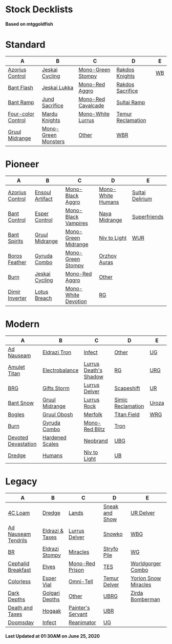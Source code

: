 # Stock Decklists
#### Based on mtggoldfish


# Standard

|                                   A                                    |                                    B                                     |                                   C                                    |                                  D                                   |                   E                    |
|------------------------------------------------------------------------|--------------------------------------------------------------------------|------------------------------------------------------------------------|----------------------------------------------------------------------|----------------------------------------|
|[Azorius Control](./mtggoldfish/Standard/decks/Azorius_Control.md)      |[Jeskai Cycling](./mtggoldfish/Standard/decks/Jeskai_Cycling.md)          |[Mono-Green Stompy](./mtggoldfish/Standard/decks/Mono-Green_Stompy.md)  |[Rakdos Knights](./mtggoldfish/Standard/decks/Rakdos_Knights.md)      |[WB](./mtggoldfish/Standard/decks/WB.md)|
|[Bant Flash](./mtggoldfish/Standard/decks/Bant_Flash.md)                |[Jeskai Lukka](./mtggoldfish/Standard/decks/Jeskai_Lukka.md)              |[Mono-Red Aggro](./mtggoldfish/Standard/decks/Mono-Red_Aggro.md)        |[Rakdos Sacrifice](./mtggoldfish/Standard/decks/Rakdos_Sacrifice.md)  |                                        |
|[Bant Ramp](./mtggoldfish/Standard/decks/Bant_Ramp.md)                  |[Jund Sacrifice](./mtggoldfish/Standard/decks/Jund_Sacrifice.md)          |[Mono-Red Cavalcade](./mtggoldfish/Standard/decks/Mono-Red_Cavalcade.md)|[Sultai Ramp](./mtggoldfish/Standard/decks/Sultai_Ramp.md)            |                                        |
|[Four-color Control](./mtggoldfish/Standard/decks/Four-color_Control.md)|[Mardu Knights](./mtggoldfish/Standard/decks/Mardu_Knights.md)            |[Mono-White Lurrus](./mtggoldfish/Standard/decks/Mono-White_Lurrus.md)  |[Temur Reclamation](./mtggoldfish/Standard/decks/Temur_Reclamation.md)|                                        |
|[Gruul Midrange](./mtggoldfish/Standard/decks/Gruul_Midrange.md)        |[Mono-Green Monsters](./mtggoldfish/Standard/decks/Mono-Green_Monsters.md)|[Other](./mtggoldfish/Standard/decks/Other.md)                          |[WBR](./mtggoldfish/Standard/decks/WBR.md)                            |                                        |


# Pioneer

|                                A                                |                                B                                |                                    C                                    |                                  D                                  |                                E                                |
|-----------------------------------------------------------------|-----------------------------------------------------------------|-------------------------------------------------------------------------|---------------------------------------------------------------------|-----------------------------------------------------------------|
|[Azorius Control](./mtggoldfish/Pioneer/decks/Azorius_Control.md)|[Ensoul Artifact](./mtggoldfish/Pioneer/decks/Ensoul_Artifact.md)|[Mono-Black Aggro](./mtggoldfish/Pioneer/decks/Mono-Black_Aggro.md)      |[Mono-White Humans](./mtggoldfish/Pioneer/decks/Mono-White_Humans.md)|[Sultai Delirium](./mtggoldfish/Pioneer/decks/Sultai_Delirium.md)|
|[Bant Control](./mtggoldfish/Pioneer/decks/Bant_Control.md)      |[Esper Control](./mtggoldfish/Pioneer/decks/Esper_Control.md)    |[Mono-Black Vampires](./mtggoldfish/Pioneer/decks/Mono-Black_Vampires.md)|[Naya Midrange](./mtggoldfish/Pioneer/decks/Naya_Midrange.md)        |[Superfriends](./mtggoldfish/Pioneer/decks/Superfriends.md)      |
|[Bant Spirits](./mtggoldfish/Pioneer/decks/Bant_Spirits.md)      |[Gruul Midrange](./mtggoldfish/Pioneer/decks/Gruul_Midrange.md)  |[Mono-Green Midrange](./mtggoldfish/Pioneer/decks/Mono-Green_Midrange.md)|[Niv to Light](./mtggoldfish/Pioneer/decks/Niv_to_Light.md)          |[WUR](./mtggoldfish/Pioneer/decks/WUR.md)                        |
|[Boros Feather](./mtggoldfish/Pioneer/decks/Boros_Feather.md)    |[Gyruda Combo](./mtggoldfish/Pioneer/decks/Gyruda_Combo.md)      |[Mono-Green Stompy](./mtggoldfish/Pioneer/decks/Mono-Green_Stompy.md)    |[Orzhov Auras](./mtggoldfish/Pioneer/decks/Orzhov_Auras.md)          |                                                                 |
|[Burn](./mtggoldfish/Pioneer/decks/Burn.md)                      |[Jeskai Cycling](./mtggoldfish/Pioneer/decks/Jeskai_Cycling.md)  |[Mono-Red Aggro](./mtggoldfish/Pioneer/decks/Mono-Red_Aggro.md)          |[Other](./mtggoldfish/Pioneer/decks/Other.md)                        |                                                                 |
|[Dimir Inverter](./mtggoldfish/Pioneer/decks/Dimir_Inverter.md)  |[Lotus Breach](./mtggoldfish/Pioneer/decks/Lotus_Breach.md)      |[Mono-White Devotion](./mtggoldfish/Pioneer/decks/Mono-White_Devotion.md)|[RG](./mtggoldfish/Pioneer/decks/RG.md)                              |                                                                 |


# Modern

|                                   A                                    |                               B                                |                                     C                                      |                                 D                                  |                     E                      |
|------------------------------------------------------------------------|----------------------------------------------------------------|----------------------------------------------------------------------------|--------------------------------------------------------------------|--------------------------------------------|
|[Ad Nauseam](./mtggoldfish/Modern/decks/Ad_Nauseam.md)                  |[Eldrazi Tron](./mtggoldfish/Modern/decks/Eldrazi_Tron.md)      |[Infect](./mtggoldfish/Modern/decks/Infect.md)                              |[Other](./mtggoldfish/Modern/decks/Other.md)                        |[UG](./mtggoldfish/Modern/decks/UG.md)      |
|[Amulet Titan](./mtggoldfish/Modern/decks/Amulet_Titan.md)              |[Electrobalance](./mtggoldfish/Modern/decks/Electrobalance.md)  |[Lurrus Death's Shadow](./mtggoldfish/Modern/decks/Lurrus_Death's_Shadow.md)|[RG](./mtggoldfish/Modern/decks/RG.md)                              |[URG](./mtggoldfish/Modern/decks/URG.md)    |
|[BRG](./mtggoldfish/Modern/decks/BRG.md)                                |[Gifts Storm](./mtggoldfish/Modern/decks/Gifts_Storm.md)        |[Lurrus Delver](./mtggoldfish/Modern/decks/Lurrus_Delver.md)                |[Scapeshift](./mtggoldfish/Modern/decks/Scapeshift.md)              |[UR](./mtggoldfish/Modern/decks/UR.md)      |
|[Bant Snow](./mtggoldfish/Modern/decks/Bant_Snow.md)                    |[Gruul Midrange](./mtggoldfish/Modern/decks/Gruul_Midrange.md)  |[Lurrus Rock](./mtggoldfish/Modern/decks/Lurrus_Rock.md)                    |[Simic Reclamation](./mtggoldfish/Modern/decks/Simic_Reclamation.md)|[Uroza](./mtggoldfish/Modern/decks/Uroza.md)|
|[Bogles](./mtggoldfish/Modern/decks/Bogles.md)                          |[Gruul Obosh](./mtggoldfish/Modern/decks/Gruul_Obosh.md)        |[Merfolk](./mtggoldfish/Modern/decks/Merfolk.md)                            |[Titan Field](./mtggoldfish/Modern/decks/Titan_Field.md)            |[WRG](./mtggoldfish/Modern/decks/WRG.md)    |
|[Burn](./mtggoldfish/Modern/decks/Burn.md)                              |[Gyruda Combo](./mtggoldfish/Modern/decks/Gyruda_Combo.md)      |[Mono-Red Blitz](./mtggoldfish/Modern/decks/Mono-Red_Blitz.md)              |[Tron](./mtggoldfish/Modern/decks/Tron.md)                          |                                            |
|[Devoted Devastation](./mtggoldfish/Modern/decks/Devoted_Devastation.md)|[Hardened Scales](./mtggoldfish/Modern/decks/Hardened_Scales.md)|[Neobrand](./mtggoldfish/Modern/decks/Neobrand.md)                          |[UBG](./mtggoldfish/Modern/decks/UBG.md)                            |                                            |
|[Dredge](./mtggoldfish/Modern/decks/Dredge.md)                          |[Humans](./mtggoldfish/Modern/decks/Humans.md)                  |[Niv to Light](./mtggoldfish/Modern/decks/Niv_to_Light.md)                  |[UB](./mtggoldfish/Modern/decks/UB.md)                              |                                            |


# Legacy

|                                   A                                    |                               B                                |                                 C                                  |                              D                               |                                    E                                     |
|------------------------------------------------------------------------|----------------------------------------------------------------|--------------------------------------------------------------------|--------------------------------------------------------------|--------------------------------------------------------------------------|
|[4C Loam](./mtggoldfish/Legacy/decks/4C_Loam.md)                        |[Dredge](./mtggoldfish/Legacy/decks/Dredge.md)                  |[Lands](./mtggoldfish/Legacy/decks/Lands.md)                        |[Sneak and Show](./mtggoldfish/Legacy/decks/Sneak_and_Show.md)|[UR Delver](./mtggoldfish/Legacy/decks/UR_Delver.md)                      |
|[Ad Nauseam Tendrils](./mtggoldfish/Legacy/decks/Ad_Nauseam_Tendrils.md)|[Eldrazi & Taxes](./mtggoldfish/Legacy/decks/Eldrazi_&_Taxes.md)|[Lurrus Delver](./mtggoldfish/Legacy/decks/Lurrus_Delver.md)        |[Snowko](./mtggoldfish/Legacy/decks/Snowko.md)                |[WBG](./mtggoldfish/Legacy/decks/WBG.md)                                  |
|[BR](./mtggoldfish/Legacy/decks/BR.md)                                  |[Eldrazi Stompy](./mtggoldfish/Legacy/decks/Eldrazi_Stompy.md)  |[Miracles](./mtggoldfish/Legacy/decks/Miracles.md)                  |[Stryfo Pile](./mtggoldfish/Legacy/decks/Stryfo_Pile.md)      |[WG](./mtggoldfish/Legacy/decks/WG.md)                                    |
|[Cephalid Breakfast](./mtggoldfish/Legacy/decks/Cephalid_Breakfast.md)  |[Elves](./mtggoldfish/Legacy/decks/Elves.md)                    |[Mono-Red Prison](./mtggoldfish/Legacy/decks/Mono-Red_Prison.md)    |[TES](./mtggoldfish/Legacy/decks/TES.md)                      |[Worldgorger Combo](./mtggoldfish/Legacy/decks/Worldgorger_Combo.md)      |
|[Colorless](./mtggoldfish/Legacy/decks/Colorless.md)                    |[Esper Vial](./mtggoldfish/Legacy/decks/Esper_Vial.md)          |[Omni-Tell](./mtggoldfish/Legacy/decks/Omni-Tell.md)                |[Temur Delver](./mtggoldfish/Legacy/decks/Temur_Delver.md)    |[Yorion Snow Miracles](./mtggoldfish/Legacy/decks/Yorion_Snow_Miracles.md)|
|[Dark Depths](./mtggoldfish/Legacy/decks/Dark_Depths.md)                |[Golgari Depths](./mtggoldfish/Legacy/decks/Golgari_Depths.md)  |[Other](./mtggoldfish/Legacy/decks/Other.md)                        |[UBRG](./mtggoldfish/Legacy/decks/UBRG.md)                    |[Zirda Bomberman](./mtggoldfish/Legacy/decks/Zirda_Bomberman.md)          |
|[Death and Taxes](./mtggoldfish/Legacy/decks/Death_and_Taxes.md)        |[Hogaak](./mtggoldfish/Legacy/decks/Hogaak.md)                  |[Painter's Servant](./mtggoldfish/Legacy/decks/Painter's_Servant.md)|[UBR](./mtggoldfish/Legacy/decks/UBR.md)                      |                                                                          |
|[Doomsday](./mtggoldfish/Legacy/decks/Doomsday.md)                      |[Infect](./mtggoldfish/Legacy/decks/Infect.md)                  |[Reanimator](./mtggoldfish/Legacy/decks/Reanimator.md)              |[UG](./mtggoldfish/Legacy/decks/UG.md)                        |                                                                          |



#### Last Updated at 01:30AM on June 25, 2020